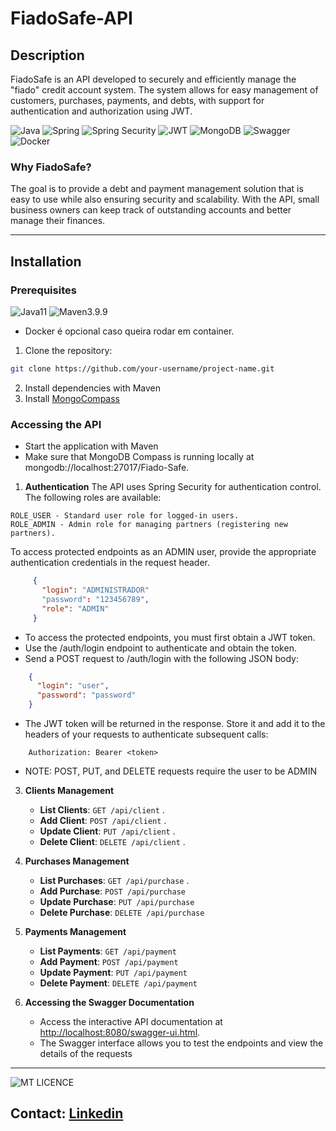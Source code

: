 # FiadoSafe-API

## Description

FiadoSafe is an API developed to securely and efficiently manage the "fiado" credit account system. The system allows for easy management of customers, purchases, payments, and debts, with support for authentication and authorization using JWT.

![Java](https://img.shields.io/badge/java-%23ED8B00.svg?style=for-the-badge&logo=openjdk&logoColor=white)
![Spring](https://img.shields.io/badge/spring-%236DB33F.svg?style=for-the-badge&logo=spring&logoColor=white)
![Spring Security](https://img.shields.io/badge/Spring%20Security-6DB33F?style=for-the-badge&logo=springsecurity&logoColor=white)
![JWT](https://img.shields.io/badge/JWT-000000?style=for-the-badge&logo=JSON%20web%20tokens&logoColor=white)
![MongoDB](https://img.shields.io/badge/-MongoDB-13aa52?style=for-the-badge&logo=mongodb&logoColor=white)
![Swagger](https://img.shields.io/badge/Swagger-85EA2D?style=for-the-badge&logo=Swagger&logoColor=white)
![Docker](https://img.shields.io/badge/Docker-2CA5E0?style=for-the-badge&logo=docker&logoColor=white)

### Why FiadoSafe?

The goal is to provide a debt and payment management solution that is easy to use while also ensuring security and scalability. With the API, small business owners can keep track of outstanding accounts and better manage their finances.

---

## Installation

### Prerequisites 

![Java11](https://img.shields.io/badge/Java-11-blue)
![Maven3.9.9](https://img.shields.io/badge/Maven-3.9.9-blue)

- Docker é opcional caso queira rodar em container.

1. Clone the repository:
   
```bash
git clone https://github.com/your-username/project-name.git
```

2. Install dependencies with Maven
3. Install [MongoCompass](https://www.mongodb.com/try/download/compass)
   
### Accessing the API

- Start the application with Maven
- Make sure that MongoDB Compass is running locally at mongodb://localhost:27017/Fiado-Safe.

1. **Authentication**
The API uses Spring Security for authentication control. The following roles are available:

```
ROLE_USER - Standard user role for logged-in users.
ROLE_ADMIN - Admin role for managing partners (registering new partners).
```
To access protected endpoints as an ADMIN user, provide the appropriate authentication credentials in the request header.

```json
     {
       "login": "ADMINISTRADOR"
       "password": "123456789",
       "role": "ADMIN"
     }
```
- To access the protected endpoints, you must first obtain a JWT token.
- Use the /auth/login endpoint to authenticate and obtain the token.
- Send a POST request to /auth/login with the following JSON body: 
 ```json
     {
       "login": "user",
       "password": "password"
     }
```
- The JWT token will be returned in the response. Store it and add it to the headers of your requests to authenticate subsequent calls:
 ```
     Authorization: Bearer <token>
```
- NOTE: POST, PUT, and DELETE requests require the user to be ADMIN

3. **Clients Management**
   
   - **List Clients**: `GET /api/client` .
   - **Add Client**: `POST /api/client` .
   - **Update Client**: `PUT /api/client` .
   - **Delete Client**: `DELETE /api/client` .

5. **Purchases Management**
  
   - **List Purchases**: `GET /api/purchase` .
   - **Add Purchase**: `POST /api/purchase` 
   - **Update Purchase**: `PUT /api/purchase`
   - **Delete Purchase**: `DELETE /api/purchase`

7. **Payments Management**

   - **List Payments**: `GET /api/payment`
   - **Add Payment**: `POST /api/payment`
   - **Update Payment**: `PUT /api/payment`
   - **Delete Payment**: `DELETE /api/payment`

9. **Accessing the Swagger Documentation**
   - Access the interactive API documentation at [http://localhost:8080/swagger-ui.html](http://localhost:8080/swagger-ui.html).
   - The Swagger interface allows you to test the endpoints and view the details of the requests

---

![MT LICENCE](https://img.shields.io/badge/license-MIT-blue)

## Contact: [Linkedin](https://www.linkedin.com/in/brunoanndrad/)
